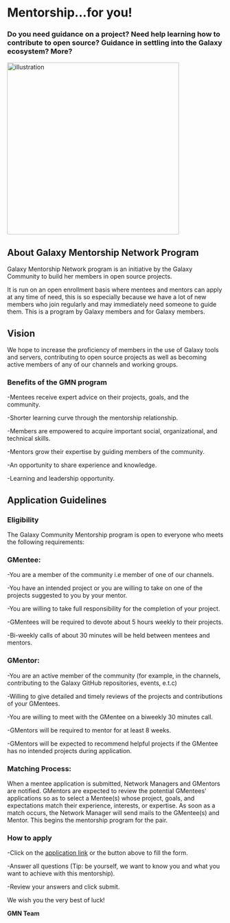 # Mentorship...for you!

### Do you need guidance on a project? Need help learning how to contribute to open source? Guidance in settling into the Galaxy ecosystem? More?

<img width="400" alt="illustration" src="https://user-images.githubusercontent.com/82679007/150655220-d023b26e-ceab-4b37-9d66-0ad6b20f0628.png">

## About Galaxy Mentorship Network Program
Galaxy Mentorship Network program is an initiative by the Galaxy Community to build her members in open source projects. 

It is run on an open enrollment basis where mentees and mentors can apply at any time of need, this is so especially because we have a lot of new members who join regularly and may immediately need someone to guide them. This is a program by Galaxy members and for Galaxy members.

## Vision
 We hope to increase the proficiency of members in the use of Galaxy tools and servers, contributing to open source projects as well as becoming active members of any of our channels and working groups.

### Benefits of the GMN program

-Mentees receive expert advice on their projects, goals, and the community.

-Shorter learning curve through the mentorship relationship.

-Members are empowered to acquire important social, organizational, and technical skills.

-Mentors grow their expertise by guiding members of the community.

-An opportunity to share experience and knowledge.

-Learning and leadership opportunity.

## Application Guidelines

### Eligibility
The Galaxy Community Mentorship program is open to everyone who meets the following requirements:

### GMentee:

-You are a member of the community i.e member of one of our channels.

-You have an intended project or you are willing to take on one of the projects suggested to you by your mentor.

-You are willing to take full responsibility for the completion of your project.

-GMentees will be required to devote about 5 hours weekly to their projects.

-Bi-weekly calls of about 30 minutes will be held between mentees and mentors.

### GMentor:

-You are an active member of the community (for example, in the channels, contributing to the Galaxy GitHub repositories, events, e.t.c)

-Willing to give detailed and timely reviews of the projects and contributions of your GMentees.

-You are willing to meet with the GMentee on a biweekly 30 minutes call.

-GMentors will be required to mentor for at least 8 weeks.

-GMentors will be expected to recommend helpful projects if the GMentee has no intended projects during application.

### Matching Process:

When a mentee application is submitted, Network Managers and GMentors are notified. GMentors are expected to review the potential GMentees' applications so as to select a Mentee(s) whose project, goals, and expectations match their experience, interests, or expertise.
As soon as a match occurs, the Network Manager will send mails to the GMentee(s) and Mentor. This begins the mentorship program for the pair.

### How to apply

-Click on the [application link](https://docs.google.com/forms/d/e/1FAIpQLSe1dvCiTgazF2Mx7BveFWpZAHbtqUQKa-zO-naYXojc0gmXPQ/viewform?usp=sf_link) or the button above  to fill the form.

-Answer all questions (Tip: be yourself, we want to know you and what you want to achieve with this mentorship).

-Review your answers and click submit.

We wish you the very best of luck!

**GMN Team**


